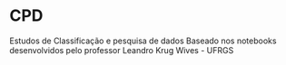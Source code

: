# CPD
Estudos de Classificação e pesquisa de dados
Baseado nos notebooks desenvolvidos pelo professor Leandro Krug Wives - UFRGS
